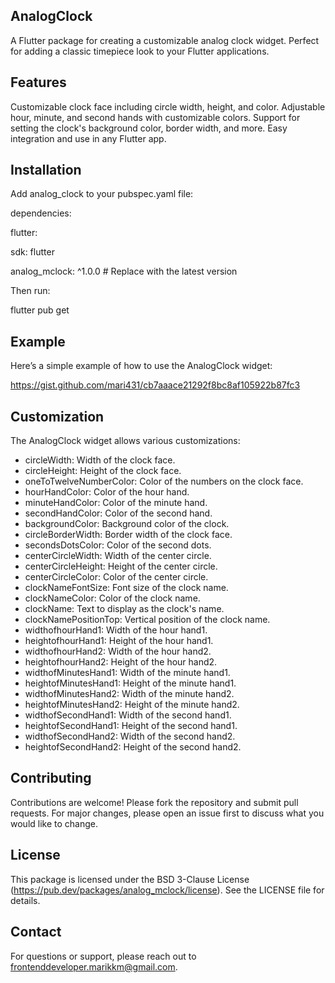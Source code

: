 ## AnalogClock

A Flutter package for creating a customizable analog clock widget. Perfect for adding a classic
timepiece look to your Flutter applications.

## Features

Customizable clock face including circle width, height, and color.
Adjustable hour, minute, and second hands with customizable colors.
Support for setting the clock's background color, border width, and more.
Easy integration and use in any Flutter app.

## Installation

Add analog_clock to your pubspec.yaml file:

dependencies:

flutter:

sdk: flutter

analog_mclock: ^1.0.0 # Replace with the latest version

Then run:

flutter pub get

## Example

Here’s a simple example of how to use the AnalogClock widget:

https://gist.github.com/mari431/cb7aaace21292f8bc8af105922b87fc3



## Customization

The AnalogClock widget allows various customizations:

* circleWidth: Width of the clock face.
* circleHeight: Height of the clock face.
* oneToTwelveNumberColor: Color of the numbers on the clock face.
* hourHandColor: Color of the hour hand.
* minuteHandColor: Color of the minute hand.
* secondHandColor: Color of the second hand.
* backgroundColor: Background color of the clock.
* circleBorderWidth: Border width of the clock face.
* secondsDotsColor: Color of the second dots.
* centerCircleWidth: Width of the center circle.
* centerCircleHeight: Height of the center circle.
* centerCircleColor: Color of the center circle.
* clockNameFontSize: Font size of the clock name.
* clockNameColor: Color of the clock name.
* clockName: Text to display as the clock's name.
* clockNamePositionTop: Vertical position of the clock name.
* widthofhourHand1: Width of the hour hand1.
* heightofhourHand1: Height of the hour hand1.
* widthofhourHand2: Width of the hour hand2.
* heightofhourHand2: Height of the hour hand2.
* widthofMinutesHand1: Width of the minute hand1.
* heightofMinutesHand1: Height of the minute hand1.
* widthofMinutesHand2: Width of the minute hand2.
* heightofMinutesHand2: Height of the minute hand2.
* widthofSecondHand1: Width of the second hand1.
* heightofSecondHand1: Height of the second hand1.
* widthofSecondHand2: Width of the second hand2.
* heightofSecondHand2: Height of the second hand2.

## Contributing

Contributions are welcome! Please fork the repository and submit pull requests. For major changes, please open an issue first to discuss what you would like to change.

## License

This package is licensed under the BSD 3-Clause License (https://pub.dev/packages/analog_mclock/license). See the LICENSE file for details.


## Contact

For questions or support, please reach out to frontenddeveloper.marikkm@gmail.com.


